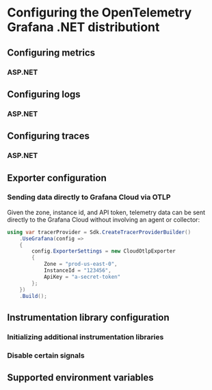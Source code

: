 # Configuring the OpenTelemetry Grafana .NET distributiont

## Configuring metrics

### ASP.NET
## Configuring logs 

### ASP.NET
## Configuring traces

### ASP.NET

## Exporter configuration

### Sending data directly to Grafana Cloud via OTLP

Given the zone, instance id, and API token, telemetry data can be sent directly
to the Grafana Cloud without involving an agent or collector:

```csharp
using var tracerProvider = Sdk.CreateTracerProviderBuilder()
    .UseGrafana(config =>
    {
        config.ExporterSettings = new CloudOtlpExporter
        {
            Zone = "prod-us-east-0",
            InstanceId = "123456",
            ApiKey = "a-secret-token"
        };
    })
    .Build();
```

## Instrumentation library configuration


### Initializing additional instrumentation libraries

### Disable certain signals

## Supported environment variables

